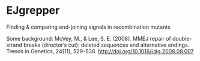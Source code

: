 # EJgrepper
Finding &amp; comparing end-joining signals in recombination mutants

Some background:
McVey, M., & Lee, S. E. (2008). MMEJ repair of double-strand breaks (director’s cut): deleted sequences and alternative endings. Trends in Genetics, 24(11), 529–538. http://doi.org/10.1016/j.tig.2008.08.007




